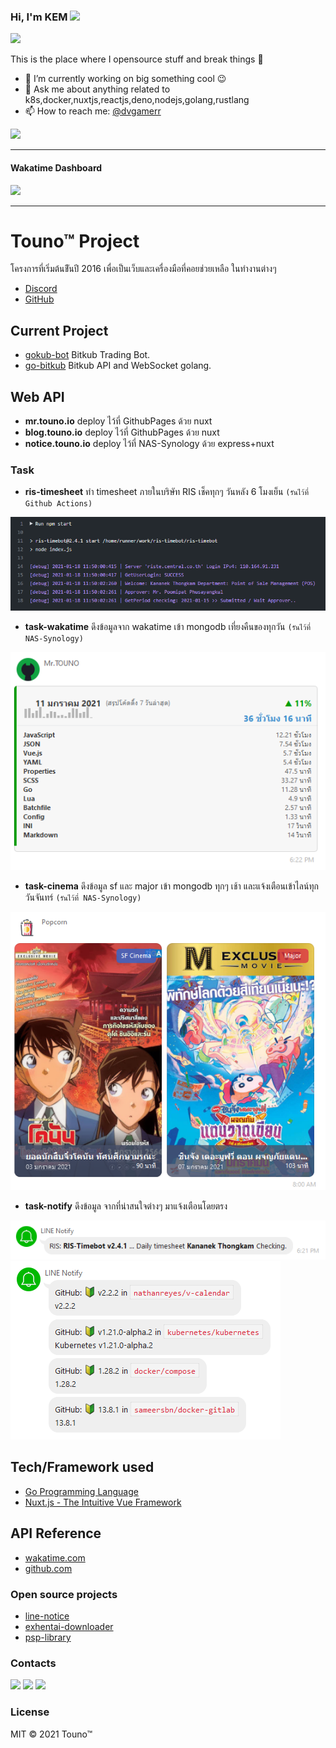 ### Hi, I'm KEM <img src="https://media.giphy.com/media/hvRJCLFzcasrR4ia7z/giphy.gif" width="25px">
![](https://komarev.com/ghpvc/?username=dvgamerr&color=green&label=VIEWS&style=flat-square)

This is the place where I opensource stuff and break things :rofl:

- 🔭 I’m currently working on big something cool :wink:
- 💬 Ask me about anything related to k8s,docker,nuxtjs,reactjs,deno,nodejs,golang,rustlang
- 📫 How to reach me: [@dvgamerr](https://twitter.com/dvgamerr)

[![](https://github-readme-stats.vercel.app/api?username=dvgamerr&count_private=true&title_color=FD9047&icon_color=FD9047&text_color=0C2233&custom_title=Kananek+T.+Stats&show_icons=true)](https://mr.touno.io)

-------------------------
#### Wakatime Dashboard

[![](https://github-readme-stats.vercel.app/api/wakatime?username=dvgamerr)](https://mr.touno.io)

-------------------------

# Touno™ Project
โครงการที่เริ่มต้นขีันปี 2016 เพื่อเป็นเว็บและเครื่องมือที่คอยช่วยเหลือ ในทำงานต่างๆ
- [Discord](https://www.facebook.com/touno.io)
- [GitHub](https://github.com/touno-io)

## Current Project
- [gokub-bot](https://github.com/touno-io/gokub-bot) Bitkub Trading Bot.
- [go-bitkub](https://github.com/touno-io/go-bitkub) Bitkub API and WebSocket golang.

## Web API
- **mr.touno.io** deploy ไว้ที่ GithubPages ด้วย nuxt
- **blog.touno.io** deploy ไว้ที่ GithubPages ด้วย nuxt
- **notice.touno.io** deploy ไว้ที่ NAS-Synology ด้วย express+nuxt

### Task
- **ris-timesheet** ทำ timesheet ภายในบริษัท RIS เช็คทุกๆ วันหลัง 6 โมงเย็น `(รันไว้ที่ Github Actions)` 

![Dashboard](./docs/ris-timesheet.png)

- **task-wakatime** ดึงข้อมูลจาก wakatime เข้า mongodb เที่ยงคืนของทุกวัน `(รันไว้ที่ NAS-Synology)`

![Dashboard](./docs/task-wakatime.png)

- **task-cinema** ดึงข้อมูล sf และ major เข้า mongodb ทุกๆ เช้า และแจ้งเตือนเข้าไลน์ทุกวันจันทร์ `(รันไว้ที่ NAS-Synology)`

![Dashboard](./docs/task-cinema.png)

- **task-notify** ดึงข้อมูล จากที่น่าสนใจต่างๆ มาแจ้งเตือนโดยตรง

![timesheet](./docs/ris-timesheet-2.png)
![github](./docs/task-github.png)

## Tech/Framework used
- [Go Programming Language](https://golang.org/)
- [Nuxt.js - The Intuitive Vue Framework](https://nuxtjs.org/)

## API Reference
- [wakatime.com](https://wakatime.com/developers)
- [github.com](https://developer.github.com/v3/)

### Open source projects
- [line-notice](https://github.com/touno-io/line-notice)
- [exhentai-downloader](https://github.com/touno-io/hentai-downloader)
- [psp-library](https://github.com/touno-io/psp-library-win)

### Contacts
[![](https://img.shields.io/badge/-twitter-1C9CEA?style=flat-square)](https://twitter.com/dvgamerr)
[![](https://img.shields.io/badge/-facebook-3B5998?style=flat-square)](http://fb.com/dvgamerr)
[![](https://img.shields.io/badge/-linkedin-0073B1?style=flat-square)](http://linkedin.com/in/kananek-thongkam)

### License
MIT © 2021 Touno™

